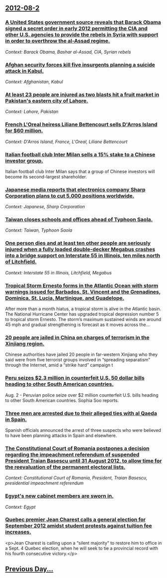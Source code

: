## [2012-08-2](/news/2012/08/2/index.md)

### [A United States government source reveals that Barack Obama signed a secret order in early 2012 permitting the CIA and other U.S. agencies to provide the rebels in Syria with support in order to overthrow the al-Assad regime. ](/news/2012/08/2/a-united-states-government-source-reveals-that-barack-obama-signed-a-secret-order-in-early-2012-permitting-the-cia-and-other-u-s-agencies-t.md)
_Context: Barack Obama, Bashar al-Assad, CIA, Syrian rebels_

### [Afghan security forces kill five insurgents planning a suicide attack in Kabul. ](/news/2012/08/2/afghan-security-forces-kill-five-insurgents-planning-a-suicide-attack-in-kabul.md)
_Context: Afghanistan, Kabul_

### [At least 23 people are injured as two blasts hit a fruit market in Pakistan's eastern city of Lahore. ](/news/2012/08/2/at-least-23-people-are-injured-as-two-blasts-hit-a-fruit-market-in-pakistan-s-eastern-city-of-lahore.md)
_Context: Lahore, Pakistan_

### [French L'Oreal heiress Liliane Bettencourt sells D'Arros Island for $60 million. ](/news/2012/08/2/french-l-ora-c-al-heiress-liliane-bettencourt-sells-d-arros-island-for-60-million.md)
_Context: D'Arros Island, France, L'Oreal, Liliane Bettencourt_

### [Italian football club Inter Milan sells a 15% stake to a Chinese investor group. ](/news/2012/08/2/italian-football-club-inter-milan-sells-a-15-stake-to-a-chinese-investor-group.md)
Italian football club Inter Milan says that a group of Chinese investors will become its second-largest shareholder.

### [Japanese media reports that electronics company Sharp Corporation plans to cut 5,000 positions worldwide. ](/news/2012/08/2/japanese-media-reports-that-electronics-company-sharp-corporation-plans-to-cut-5-000-positions-worldwide.md)
_Context: Japanese, Sharp Corporation_

### [Taiwan closes schools and offices ahead of Typhoon Saola. ](/news/2012/08/2/taiwan-closes-schools-and-offices-ahead-of-typhoon-saola.md)
_Context: Taiwan, Typhoon Saola_

### [One person dies and at least ten other people are seriously injured when a fully loaded double-decker Megabus crashes into a bridge support on Interstate 55 in Illinois, ten miles north of Litchfield.](/news/2012/08/2/one-person-dies-and-at-least-ten-other-people-are-seriously-injured-when-a-fully-loaded-double-decker-megabus-crashes-into-a-bridge-support.md)
_Context: Interstate 55 in Illinois, Litchfield, Megabus_

### [Tropical Storm Ernesto forms in the Atlantic Ocean with storm warnings issued for Barbados, St. Vincent and the Grenadines, Dominica, St. Lucia, Martinique, and Guadelope. ](/news/2012/08/2/tropical-storm-ernesto-forms-in-the-atlantic-ocean-with-storm-warnings-issued-for-barbados-st-vincent-and-the-grenadines-dominica-st-lu.md)
After more than a month hiatus, a tropical storm is alive in the Atlantic basin. The National Hurricane Center has upgraded tropical depression number 5 to tropical storm Ernesto. The storm&rsquo;s maximum sustained winds are around 45 mph and gradual strengthening is forecast as it moves across the...

### [20 people are jailed in China on charges of terrorism in the Xinjiang region. ](/news/2012/08/2/20-people-are-jailed-in-china-on-charges-of-terrorism-in-the-xinjiang-region.md)
Chinese authorities have jailed 20 people in far-western Xinjiang who they said were from five terrorist groups involved in “spreading separatism” through the Internet, amid a “strike hard” campaign t

### [Peru seizes $2.3 million in counterfeit U.S. 50 dollar bills heading to other South American countries. ](/news/2012/08/2/peru-seizes-2-3-million-in-counterfeit-u-s-50-dollar-bills-heading-to-other-south-american-countries.md)
Aug. 2 - Peruvian police seize over $2 million counterfeit U.S. bills heading to other South American countries. Sophia Soo reports.

### [Three men are arrested due to their alleged ties with al Qaeda in Spain. ](/news/2012/08/2/three-men-are-arrested-due-to-their-alleged-ties-with-al-qaeda-in-spain.md)
Spanish officials announced the arrest of three suspects who were believed to have been planning attacks in Spain and elsewhere.

### [The Constitutional Court of Romania postpones a decision regarding the impeachment referendum of suspended President Traian Basescu until 31 August 2012, to allow time for the reevaluation of the permanent electoral lists. ](/news/2012/08/2/the-constitutional-court-of-romania-postpones-a-decision-regarding-the-impeachment-referendum-of-suspended-president-traian-basescu-until-3.md)
_Context: Constitutional Court of Romania, President, Traian Basescu, presidential impeachment referendum_

### [Egypt's new cabinet members are sworn in. ](/news/2012/08/2/egypt-s-new-cabinet-members-are-sworn-in.md)
_Context: Egypt_

### [Quebec premier Jean Charest calls a general election for September 2012 amidst student protests against tuition fee increases. ](/news/2012/08/2/quebec-premier-jean-charest-calls-a-general-election-for-september-2012-amidst-student-protests-against-tuition-fee-increases.md)
&lt;p>Jean Charest is calling upon a “silent majority” to restore him to office in a Sept. 4 Quebec election, when he will seek to tie a provincial record with his fourth consecutive victory.&lt;/p>

## [Previous Day...](/news/2012/08/1/index.md)

